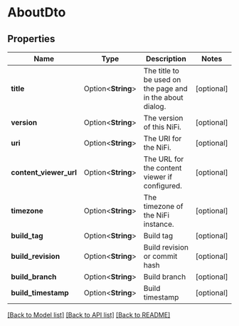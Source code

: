 # AboutDto

## Properties

Name | Type | Description | Notes
------------ | ------------- | ------------- | -------------
**title** | Option<**String**> | The title to be used on the page and in the about dialog. | [optional]
**version** | Option<**String**> | The version of this NiFi. | [optional]
**uri** | Option<**String**> | The URI for the NiFi. | [optional]
**content_viewer_url** | Option<**String**> | The URL for the content viewer if configured. | [optional]
**timezone** | Option<**String**> | The timezone of the NiFi instance. | [optional]
**build_tag** | Option<**String**> | Build tag | [optional]
**build_revision** | Option<**String**> | Build revision or commit hash | [optional]
**build_branch** | Option<**String**> | Build branch | [optional]
**build_timestamp** | Option<**String**> | Build timestamp | [optional]

[[Back to Model list]](../README.md#documentation-for-models) [[Back to API list]](../README.md#documentation-for-api-endpoints) [[Back to README]](../README.md)


